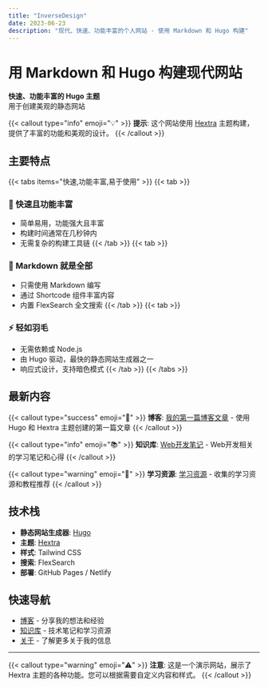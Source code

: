 ```yaml
---
title: "InverseDesign"
date: 2023-06-23
description: "现代、快速、功能丰富的个人网站 - 使用 Markdown 和 Hugo 构建"
---
```


# 用 Markdown 和 Hugo 构建现代网站

**快速、功能丰富的 Hugo 主题**  
用于创建美观的静态网站

{{< callout type="info" emoji="💡" >}}
**提示**: 这个网站使用 [Hextra](https://themes.gohugo.io/themes/hextra/) 主题构建，提供了丰富的功能和美观的设计。
{{< /callout >}}

## 主要特点

{{< tabs items="快速,功能丰富,易于使用" >}}
{{< tab >}}
### 🚀 快速且功能丰富
- 简单易用，功能强大且丰富
- 构建时间通常在几秒钟内
- 无需复杂的构建工具链
{{< /tab >}}
{{< tab >}}
### 📝 Markdown 就是全部
- 只需使用 Markdown 编写
- 通过 Shortcode 组件丰富内容
- 内置 FlexSearch 全文搜索
{{< /tab >}}
{{< tab >}}
### ⚡ 轻如羽毛
- 无需依赖或 Node.js
- 由 Hugo 驱动，最快的静态网站生成器之一
- 响应式设计，支持暗色模式
{{< /tab >}}
{{< /tabs >}}

## 最新内容

{{< callout type="success" emoji="📝" >}}
**博客**: [我的第一篇博客文章](/blog/first-post/) - 使用 Hugo 和 Hextra 主题创建的第一篇文章
{{< /callout >}}

{{< callout type="info" emoji="📚" >}}
**知识库**: [Web开发笔记](/docs/tech/web-development/) - Web开发相关的学习笔记和心得
{{< /callout >}}

{{< callout type="warning" emoji="📖" >}}
**学习资源**: [学习资源](/docs/learning/) - 收集的学习资源和教程推荐
{{< /callout >}}

## 技术栈

- **静态网站生成器**: [Hugo](https://gohugo.io/)
- **主题**: [Hextra](https://themes.gohugo.io/themes/hextra/)
- **样式**: Tailwind CSS
- **搜索**: FlexSearch
- **部署**: GitHub Pages / Netlify

## 快速导航

- [博客](/blog/) - 分享我的想法和经验
- [知识库](/docs/) - 技术笔记和学习资源
- [关于](/about/) - 了解更多关于我的信息

---

{{< callout type="warning" emoji="⚠️" >}}
**注意**: 这是一个演示网站，展示了 Hextra 主题的各种功能。您可以根据需要自定义内容和样式。
{{< /callout >}}

